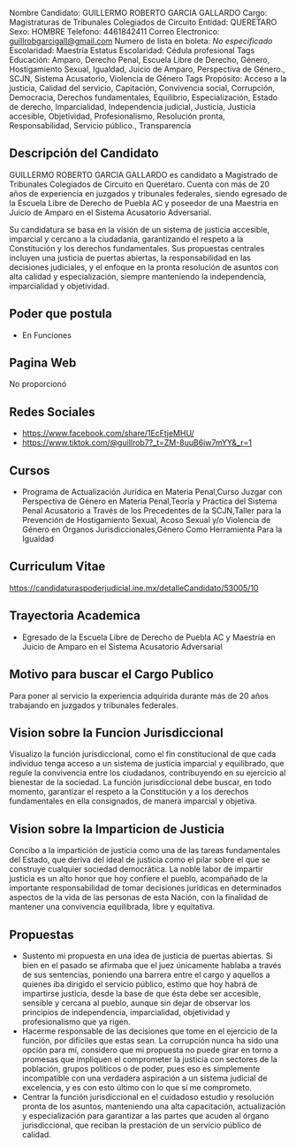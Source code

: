 Nombre Candidato: GUILLERMO ROBERTO GARCIA GALLARDO
Cargo: Magistraturas de Tribunales Colegiados de Circuito
Entidad: QUERETARO
Sexo: HOMBRE
Telefono: 4461842411
Correo Electronico: guillrobgarcigall@gmail.com
Numero de lista en boleta: *No especificado*
Escolaridad: Maestría
Estatus Escolaridad: Cédula profesional
Tags Educación: Amparo, Derecho Penal, Escuela Libre de Derecho, Género, Hostigamiento Sexual, Igualdad, Juicio de Amparo, Perspectiva de Género., SCJN, Sistema Acusatorio, Violencia de Género
Tags Propósito: Acceso a la justicia, Calidad del servicio, Capitación, Convivencia social, Corrupción, Democracia, Derechos fundamentales, Equilibrio, Especialización, Estado de derecho, Imparcialidad, Independencia judicial, Justicia, Justicia accesible, Objetividad, Profesionalismo, Resolución pronta, Responsabilidad, Servicio público., Transparencia


## Descripción del Candidato 

GUILLERMO ROBERTO GARCIA GALLARDO es candidato a Magistrado de Tribunales Colegiados de Circuito en Querétaro. Cuenta con más de 20 años de experiencia en juzgados y tribunales federales, siendo egresado de la Escuela Libre de Derecho de Puebla AC y poseedor de una Maestría en Juicio de Amparo en el Sistema Acusatorio Adversarial.

Su candidatura se basa en la visión de un sistema de justicia accesible, imparcial y cercano a la ciudadanía, garantizando el respeto a la Constitución y los derechos fundamentales.  Sus propuestas centrales incluyen una justicia de puertas abiertas, la responsabilidad en las decisiones judiciales, y el enfoque en la pronta resolución de asuntos con alta calidad y especialización, siempre manteniendo la independencia, imparcialidad y objetividad.


## Poder que postula

- En Funciones


## Pagina Web

No proporcionó


## Redes Sociales

- https://www.facebook.com/share/1EcFtjeMHU/
- https://www.tiktok.com/@guillrob7?_t=ZM-8uuB6iw7mYY&_r=1


## Cursos

- Programa de Actualización Jurídica en Materia Penal,Curso Juzgar con Perspectiva de Género en Materia Penal,Teoría y Práctica del Sistema Penal Acusatorio a Través de los Precedentes de la SCJN,Taller para la Prevención de Hostigamiento Sexual, Acoso Sexual y/o Violencia de Género en Órganos Jurisdiccionales,Género Como Herramienta Para la Igualdad


## Curriculum Vitae

https://candidaturaspoderjudicial.ine.mx/detalleCandidato/53005/10


## Trayectoria Academica

- Egresado de la Escuela Libre de Derecho de Puebla AC y Maestría en Juicio de Amparo en el Sistema Acusatorio Adversarial


## Motivo para buscar el Cargo Publico

Para poner al servicio la experiencia adquirida durante más de 20 años trabajando en juzgados y tribunales federales.


## Vision sobre la Funcion Jurisdiccional

Visualizo la función jurisdiccional, como el fin constitucional de que cada individuo tenga acceso a un sistema de justicia imparcial y equilibrado, que regule la convivencia entre los ciudadanos, contribuyendo en su ejercicio al bienestar de la sociedad. La función jurisdiccional debe buscar, en todo momento, garantizar el respeto a la Constitución y a los derechos fundamentales en ella consignados, de manera imparcial y objetiva.


## Vision sobre la Imparticion de Justicia

Concibo a la impartición de justicia como una de las tareas fundamentales del Estado, que deriva del ideal de justicia como el pilar sobre el que se construye cualquier sociedad democrática. La noble labor de impartir justicia es un alto honor que hoy confiere el pueblo, acompañado de la importante responsabilidad de tomar decisiones jurídicas en determinados aspectos de la vida de las personas de esta Nación, con la finalidad de mantener una convivencia equilibrada, libre y equitativa.


## Propuestas

- Sustento mi propuesta en una idea de justicia de puertas abiertas. Si bien en el pasado se afirmaba que el juez únicamente hablaba a través de sus sentencias, poniendo una barrera entre el cargo y aquellos a quienes iba dirigido el servicio público, estimo que hoy habrá de impartirse justicia, desde la base de que ésta debe ser accesible, sensible y cercana al pueblo, aunque sin dejar de observar los principios de independencia, imparcialidad, objetividad y profesionalismo que ya rigen.
- Hacerme responsable de las decisiones que tome en el ejercicio de la función, por difíciles que estas sean. La corrupción nunca ha sido una opción para mí, considero que mi propuesta no puede girar en torno a promesas que impliquen el comprometer la justicia con sectores de la población, grupos políticos o de poder, pues eso es simplemente incompatible con una verdadera aspiración a un sistema judicial de excelencia, y es con esto último con lo que sí me comprometo.
- Centrar la función jurisdiccional en el cuidadoso estudio y resolución pronta de los asuntos, manteniendo una alta capacitación, actualización y especialización para garantizar a las partes que acuden al órgano jurisdiccional, que reciban la prestación de un servicio público de calidad.

